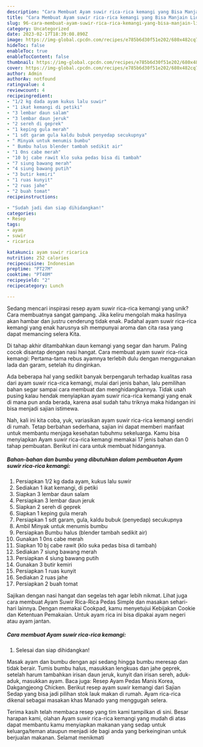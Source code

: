 ```yaml
---
description: "Cara Membuat Ayam suwir rica-rica kemangi yang Bisa Manjain Lidah"
title: "Cara Membuat Ayam suwir rica-rica kemangi yang Bisa Manjain Lidah"
slug: 96-cara-membuat-ayam-suwir-rica-rica-kemangi-yang-bisa-manjain-lidah
category: Uncategorized
date: 2023-02-17T18:39:08.890Z
image: https://img-global.cpcdn.com/recipes/e785b6d30f51e202/680x482cq70/ayam-suwir-rica-rica-kemangi-foto-resep-utama.jpg
hideToc: false
enableToc: true
enableTocContent: false
thumbnail: https://img-global.cpcdn.com/recipes/e785b6d30f51e202/680x482cq70/ayam-suwir-rica-rica-kemangi-foto-resep-utama.jpg
cover: https://img-global.cpcdn.com/recipes/e785b6d30f51e202/680x482cq70/ayam-suwir-rica-rica-kemangi-foto-resep-utama.jpg
author: Admin
authorAv: notfound
ratingvalue: 4
reviewcount: 4
recipeingredient:
- "1/2 kg dada ayam kukus lalu suwir"
- "1 ikat kemangi di petiki"
- "3 lembar daun salam"
- "3 lembar daun jeruk"
- "2 sereh di geprek"
- "1 keping gula merah"
- "1 sdt garam gula kaldu bubuk penyedap secukupnya"
- " Minyak untuk menumis bumbu"
- " Bumbu halus blender tambah sedikit air"
- "1 0ns cabe merah"
- "10 bj cabe rawit klo suka pedas bisa di tambah"
- "7 siung bawang merah"
- "4 siung bawang putih"
- "3 butir kemiri"
- "1 ruas kunyit"
- "2 ruas jahe"
- "2 buah tomat"
recipeinstructions:

- "Sudah jadi dan siap dihidangkan!"
categories:
- Resep
tags:
- ayam
- suwir
- ricarica

katakunci: ayam suwir ricarica 
nutrition: 252 calories
recipecuisine: Indonesian
preptime: "PT27M"
cooktime: "PT40M"
recipeyield: "2"
recipecategory: Lunch

---
```





Sedang mencari inspirasi resep ayam suwir rica-rica kemangi yang unik? Cara membuatnya sangat gampang. Jika keliru mengolah maka hasilnya akan hambar dan justru cenderung tidak enak. Padahal ayam suwir rica-rica kemangi yang enak harusnya sih mempunyai aroma dan cita rasa yang dapat memancing selera Kita.





Di tahap akhir ditambahkan daun kemangi yang segar dan harum. Paling cocok disantap dengan nasi hangat. Cara membuat ayam suwir rica-rica kemangi: Pertama-tama rebus ayamnya terlebih dulu dengan menggunakan lada dan garam, setelah itu dinginkan.

Ada beberapa hal yang sedikit banyak berpengaruh terhadap kualitas rasa dari ayam suwir rica-rica kemangi, mulai dari jenis bahan, lalu pemilihan bahan segar sampai cara membuat dan menghidangkannya. Tidak usah pusing kalau hendak menyiapkan ayam suwir rica-rica kemangi yang enak di mana pun anda berada, karena asal sudah tahu triknya maka hidangan ini bisa menjadi sajian istimewa.






Nah, kali ini kita coba, yuk, variasikan ayam suwir rica-rica kemangi sendiri di rumah. Tetap berbahan sederhana, sajian ini dapat memberi manfaat untuk membantu menjaga kesehatan tubuhmu sekeluarga. Kamu bisa menyiapkan Ayam suwir rica-rica kemangi memakai 17 jenis bahan dan 0 tahap pembuatan. Berikut ini cara untuk membuat hidangannya.

<!--inarticleads1-->

##### Bahan-bahan dan bumbu yang dibutuhkan dalam pembuatan Ayam suwir rica-rica kemangi:

1. Persiapkan 1/2 kg dada ayam, kukus lalu suwir
1. Sediakan 1 ikat kemangi, di petiki
1. Siapkan 3 lembar daun salam
1. Persiapkan 3 lembar daun jeruk
1. Siapkan 2 sereh di geprek
1. Siapkan 1 keping gula merah
1. Persiapkan 1 sdt garam, gula, kaldu bubuk (penyedap) secukupnya
1. Ambil  Minyak untuk menumis bumbu
1. Persiapkan  Bumbu halus (blender tambah sedikit air)
1. Gunakan 1 0ns cabe merah
1. Siapkan 10 bj cabe rawit (klo suka pedas bisa di tambah)
1. Sediakan 7 siung bawang merah
1. Persiapkan 4 siung bawang putih
1. Gunakan 3 butir kemiri
1. Persiapkan 1 ruas kunyit
1. Sediakan 2 ruas jahe
1. Persiapkan 2 buah tomat


Sajikan dengan nasi hangat dan segelas teh agar lebih nikmat. Lihat juga cara membuat Ayam Suwir Rica-Rica Pedas Simple dan masakan sehari-hari lainnya. Dengan memakai Cookpad, kamu menyetujui Kebijakan Cookie dan Ketentuan Pemakaian. Untuk ayam rica ini bisa dipakai ayam negeri atau ayam jantan. 

<!--inarticleads2-->

##### Cara membuat Ayam suwir rica-rica kemangi:


1. Selesai dan siap dihidangkan!

Masak ayam dan bumbu dengan api sedang hingga bumbu meresap dan tidak berair. Tumis bumbu halus, masukkan lengkuas dan jahe geprek, setelah harum tambahkan irisan daun jeruk, kunyit dan irisan sereh, aduk-aduk, masukkan ayam. Baca juga: Resep Ayam Pedas Manis Korea, Dakgangjeong Chicken. Berikut resep ayam suwir kemangi dari Sajian Sedap yang bisa jadi pilihan stok lauk makan di rumah. Ayam rica-rica dikenal sebagai masakan khas Manado yang menggugah selera. 

Terima kasih telah membaca resep yang tim kami tampilkan di sini. Besar harapan kami, olahan Ayam suwir rica-rica kemangi yang mudah di atas dapat membantu kamu menyiapkan makanan yang sedap untuk keluarga/teman ataupun menjadi ide bagi anda yang berkeinginan untuk berjualan makanan. Selamat menikmati
